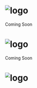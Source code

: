 # ![logo](https://raw.githubusercontent.com/CoronaCore/TestServer/master/images/logo.png)

Coming Soon

# ![logo](https://raw.githubusercontent.com/CoronaCore/TestServer/master/images/line.png)

Coming Soon

# ![logo](https://raw.githubusercontent.com/CoronaCore/TestServer/master/images/line.png)

